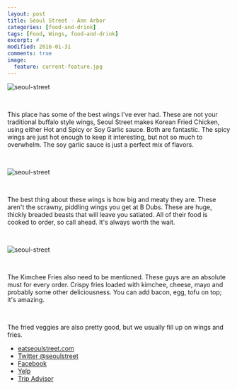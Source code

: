 ```yaml
---
layout: post
title: Seoul Street - Ann Arbor
categories: [food-and-drink]
tags: [Food, Wings, food-and-drink]
excerpt: #
modified: 2016-01-31
comments: true
image:
  feature: current-feature.jpg
---
```


![seoul-street](/images/seoul-street-full-box.png)

<br>

This place has some of the best wings I've ever had.  These are not your traditional buffalo style wings, Seoul Street makes Korean Fried Chicken, using either Hot and Spicy or Soy Garlic sauce.  Both are fantastic.  The spicy wings are just hot enough to keep it interesting, but not so much to overwhelm.  The soy garlic sauce is just a perfect mix of flavors.

<br>

![seoul-street](/images/seoul-street-single-wing.png)

<br>

The best thing about these wings is how big and meaty they are.  These aren't the scrawny, piddling wings you get at B Dubs.  These are huge, thickly breaded beasts that will leave you satiated.  All of their food is cooked to order, so call ahead.  It's always worth the wait.

<br>

![seoul-street](/images/seoul-street-kimchee-fries.png)

<br>

The Kimchee Fries also need to be mentioned.  These guys are an absolute must for every order.  Crispy fries loaded with kimchee, cheese, mayo and probably some other deliciousness.  You can add bacon, egg, tofu on top; it's amazing.  

<br>

The fried veggies are also pretty good, but we usually fill up on wings and fries.

- [eatseoulstreet.com](http://www.eatseoulstreet.com/)
- [Twitter @seoulstreet](https://twitter.com/seoulstreet)
- [Facebook](https://www.facebook.com/eatseoulstreet/)
- [Yelp](http://www.yelp.com/biz/seoul-street-ann-arbor)
- [Trip Advisor](http://www.tripadvisor.com/Restaurant_Review-g29556-d2355868-Reviews-Seoul_Street-Ann_Arbor_Michigan.html)
